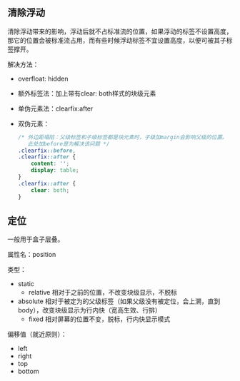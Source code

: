 







## 清除浮动

清除浮动带来的影响，浮动后就不占标准流的位置，如果浮动的标签不设置高度，那它的位置会被标准流占用，而有些时候浮动标签不宜设置高度，以便可被其子标签撑开。

解决方法：

- overfloat: hidden

- 额外标签法：加上带有clear: both样式的块级元素

- 单伪元素法：clearfix:after

- 双伪元素：

  ```css
  /* 外边距塌陷：父级标签和子级标签都是块元素时，子级加margin会影响父级的位置。
     此处加before是为解决该问题 */
  .clearfix::before,
  .clearfix::after {
      content: '';
      display: table;
  }
  .clearfix::after {
      clear: both;
  }
  ```

## 定位

一般用于盒子层叠。

属性名：position

类型：

 - static
	- relative                相对于之前的位置，不改变块级显示，不脱标
 - absolute              相对于被定为的父级标签（如果父级没有被定位，会上溯，直到body），改变块级显示为行内快（宽高生效、行排）
	- fixed                     相对屏幕的位置不变，脱标，行内快显示模式

偏移值（就近原则）：

- left
- right
- top
- bottom
